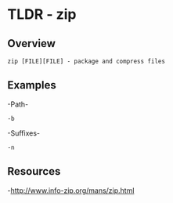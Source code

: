 TLDR - zip
==========

Overview
--------

	zip [FILE][FILE] - package and compress files

Examples
--------

-Path-
	
	-b

-Suffixes-
	
	-n


Resources
---------

-http://www.info-zip.org/mans/zip.html

